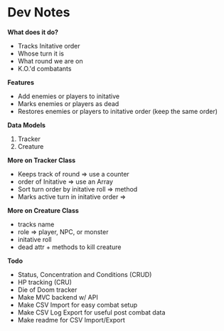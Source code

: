 # Dev Notes

**What does it do?**
  - Tracks Initative order
  - Whose turn it is
  - What round we are on
  - K.O.'d combatants

**Features**
  - Add enemies or players to initative
  - Marks enemies or players as dead
  - Restores enemies or players to initative order (keep the same order)

**Data Models**
  1. Tracker
  2. Creature

**More on Tracker Class**
  - Keeps track of round => use a counter
  - order of Initative => use an Array
  - Sort turn order by initative roll => method
  - Marks active turn in initative order =>

**More on Creature Class**
  - tracks name
  - role => player, NPC, or monster
  - initative roll
  - dead attr + methods to kill creature

**Todo**
  - Status, Concentration and Conditions (CRUD)
  - HP tracking (CRU)
  - Die of Doom tracker
  - Make MVC backend w/ API
  - Make CSV Import for easy combat setup
  - Make CSV Log Export for useful post combat data
  - Make readme for CSV Import/Export